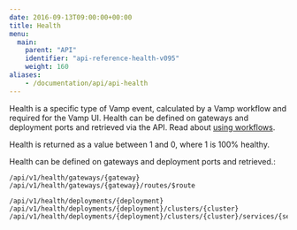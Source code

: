 ```yaml
---
date: 2016-09-13T09:00:00+00:00
title: Health
menu:
  main:
    parent: "API"
    identifier: "api-reference-health-v095"
    weight: 160
aliases:
    - /documentation/api/api-health
---
```

Health is a specific type of Vamp event, calculated by a Vamp workflow and required for the Vamp UI. Health can be defined on gateways and deployment ports and retrieved via the API. Read about [using workflows](/documentation/using-vamp/workflows/).

Health is returned as a value between 1 and 0, where 1 is 100% healthy.

Health can be defined on gateways and deployment ports and retrieved.:


```
/api/v1/health/gateways/{gateway}
/api/v1/health/gateways/{gateway}/routes/$route

/api/v1/health/deployments/{deployment}
/api/v1/health/deployments/{deployment}/clusters/{cluster}
/api/v1/health/deployments/{deployment}/clusters/{cluster}/services/{service}
```
